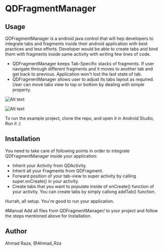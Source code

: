 # QDFragmentManager

## Usage

QDFragmentManager is a android java control that will hep developers to integrate tabs and fragments inside their android application with best practices and less efforts. Developer would be able to create tabs and bind them with fragments inside same activity with writing few lines of code.

* QDFragmentManager keeps Tab-Specific stacks of fragments. If user navigate through different fragments and it moves to another tab and get back to previous. Application won't lost the last state of tab.
* QDFragmentManager allows user to adjust its tabs layout as required. User can move tabs view to top or bottom by dealing with simple property.

![Alt text](https://cloud.githubusercontent.com/assets/5131811/14060196/01107340-f37e-11e5-9de0-6096b851f675.gif "Sample with Top Tabs")


![Alt text](https://cloud.githubusercontent.com/assets/5131811/14060198/0620af1c-f37e-11e5-8011-cf05288e34d3.gif "Sample with Bottom Tabs")

To run the example project, clone the repo, and open it in Android Studio, Run it :)


## Installation
You need to take care of following points in order to integrate QDFragmentManager inside your application:
* Inherit your Activity from QDActivity.
* Inherit all your Fragments from QDFragment.
* Forward position of your tab-view to super activity by calling super.onCreate() in your activity.
* Create tabs that you want to populate inside of onCreate() function of your activity. You can create tabs by simply callong addTab() function.

Hurrah, all setup. You're good to run your application.



#Manual
Add all files from QDFragmentManager/ to your project and follow the steps mentioned above for Installation.

## Author

Ahmad Raza, @Ahmad_Rza